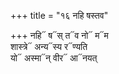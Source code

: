 +++
title = "१६ नहि षस्तव"

+++
नहि᳓ ष᳓स् त᳓व नो᳓ म᳓म  
शास्त्रे᳓ अन्य᳓स्य र᳓ण्यति  
यो᳓ अस्मा᳓न् वीर᳓ आ᳓नयत्
